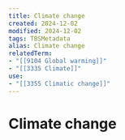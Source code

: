 ```yaml
---
title: Climate change
created: 2024-12-02
modified: 2024-12-02
tags: TBSMetadata
alias: Climate change
relatedTerm:
- "[[9104 Global warming]]"
- "[[3335 Climate]]"
use:
- "[[3355 Climatic change]]"
---
```

# Climate change
